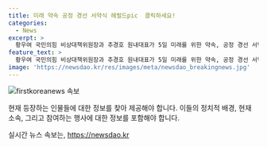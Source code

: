 ```yaml
---
title: 미래 약속 공정 경선 서약식 헤럴드pic  클릭하세요!
categories:
  - News
excerpt: >
  황우여 국민의힘 비상대책위원장과 추경호 원내대표가 5일 미래를 위한 약속, 공정 경선 서약식에서 나경원, 원희룡, 윤상현, 한동훈 당대표 후보와 함께 기념 촬영하는 사진이 공개되었다. 
feature_text: >
  황우여 국민의힘 비상대책위원장과 추경호 원내대표가 5일 미래를 위한 약속, 공정 경선 서약식에서 나경원, 원희룡, 윤상현, 한동훈 당대표 후보와 함께 기념 촬영하는 사진이 공개되었다. 
image: 'https://newsdao.kr/res/images/meta/newsdao_breakingnews.jpg'
---
```


<p><img src="https://newsdao.kr/res/images/meta/newsdao_breakingnews.jpg" alt="firstkoreanews 속보" /></p>

<p>현재 등장하는 인물들에 대한 정보를 찾아 제공해야 합니다. 이들의 정치적 배경, 현재 소속, 그리고 참여하는 행사에 대한 정보를 포함해야 합니다.</p>
실시간 뉴스 속보는, <a href="https://newsdao.kr" rel="dofollow">https://newsdao.kr</a>


